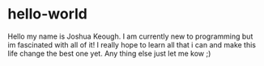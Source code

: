 # hello-world

Hello my name is Joshua Keough. I am currently new to programming but im fascinated with all of it! I really hope to learn all that i can and make this life change the best one yet. Any thing else just let me kow ;)
